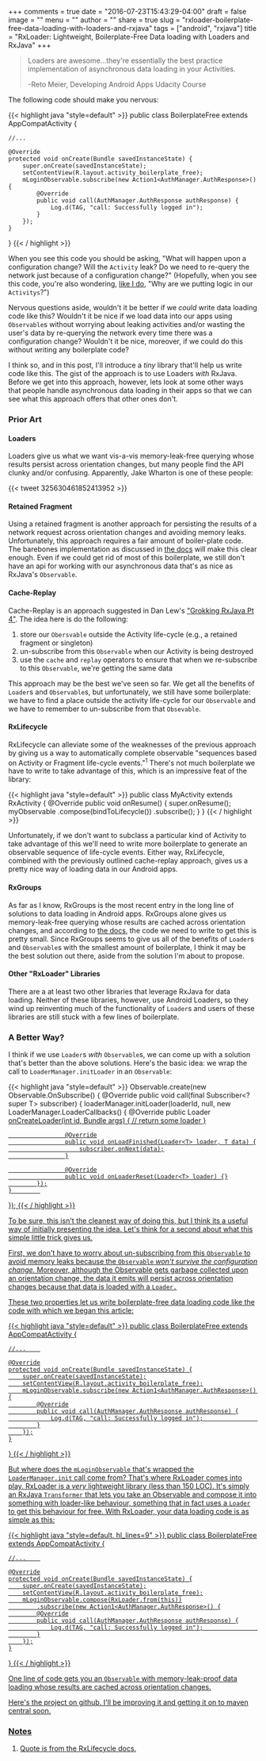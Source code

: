 +++
comments = true
date = "2016-07-23T15:43:29-04:00"
draft = false
image = ""
menu = ""
author = ""
share = true
slug = "rxloader-boilerplate-free-data-loading-with-loaders-and-rxjava"
tags = ["android", "rxjava"]
title = "RxLoader: Lightweight, Boilerplate-Free Data loading with Loaders and RxJava"
+++

>Loaders are awesome...they're essentially the best practice implementation of asynchronous data loading in your Activities.
>
>-Reto Meier, Developing Android Apps Udacity Course
<!--more-->
The following code should make you nervous:

{{< highlight java "style=default" >}}
public class BoilerplateFree extends AppCompatActivity {

    //...    

    @Override
    protected void onCreate(Bundle savedInstanceState) {
        super.onCreate(savedInstanceState);
        setContentView(R.layout.activity_boilerplate_free);
        mLoginObservable.subscribe(new Action1<AuthManager.AuthResponse>() {
            @Override
            public void call(AuthManager.AuthResponse authResponse) {
                Log.d(TAG, "call: Successfully logged in");                
            }
        });
    }
}
{{< / highlight >}}

When you see this code you should be asking, "What will happen upon a configuration change? Will the `Activity` leak? Do we need to re-query the network just because of a configuration change?" (Hopefully, when you see this code, you're also wondering, [like I do](http://www.philosophicalhacker.com/post/why-we-should-stop-putting-logic-in-activities/), "Why are we putting logic in our `Activitys`?")

Nervous questions aside, wouldn't it be better if we *could* write data loading code like this? Wouldn't it be nice if we load data into our apps using `Observable`s without worrying about leaking activities and/or wasting the user's data by re-querying the network every time there was a configuration change? Wouldn't it be nice, moreover, if we could do this without writing any boilerplate code?

I think so, and in this post, I'll introduce a *tiny* library that'll help us write code like this. The gist of the approach is to use Loaders *with* RxJava. Before we get into this approach, however, lets look at some other ways that people handle asynchronous data loading in their apps so that we can see what this approach offers that other ones don't.

### Prior Art

#### Loaders

Loaders give us what we want vis-a-vis memory-leak-free querying whose results persist across orientation changes, but many people find the API clunky and/or confusing. Apparently, Jake Wharton is one of these people:

{{< tweet 325630461852413952 >}}

#### Retained Fragment

Using a retained fragment is another approach for persisting the results of a network request across orientation changes and avoiding memory leaks. Unfortunately, this approach requires a fair amount of boiler-plate code. The barebones implementation as discussed in [the docs](https://developer.android.com/guide/topics/resources/runtime-changes.html) will make this clear enough. Even if we could get rid of most of this boilerplate, we still don't have an api for working with our asynchronous data that's as nice as RxJava's `Observable`.

#### Cache-Replay

Cache-Replay is an approach suggested in Dan Lew's ["Grokking RxJava Pt 4"](http://blog.danlew.net/2014/10/08/grokking-rxjava-part-4/). The idea here is do the following:

1. store our `Obersvable` outside the Activity life-cycle (e.g., a retained fragment or singleton)
1. un-subscribe from this `Observable` when our Activity is being destroyed
1. use the `cache` and `replay` operators to ensure that when we re-subscribe to this `Observable`, we're getting the same data

This approach may be the best we've seen so far. We get all the benefits of `Loader`s and `Observable`s, but unfortunately, we still have some boilerplate: we have to find a place outside the activity life-cycle for our `Observable` and we have to remember to un-subscribe from that `Obsevable`.

#### RxLifecycle

RxLifecycle can alleviate some of the weaknesses of the previous approach by giving us a way to automatically complete observable "sequences based on Activity or Fragment life-cycle events."<sup>1</sup> There's not much boilerplate we have to write to take advantage of this, which is an impressive feat of the library:

{{< highlight java "style=default" >}}
public class MyActivity extends RxActivity {
    @Override
    public void onResume() {
        super.onResume();
        myObservable
            .compose(bindToLifecycle())
            .subscribe();
    }
}
{{< / highlight >}}

Unfortunately, if we don't want to subclass a particular kind of Activity to take advantage of this we'll need to write more boilerplate to generate an observable sequence of life-cycle events. Either way, RxLifecycle, combined with the previously outlined cache-replay approach, gives us a pretty nice way of loading data in our Android apps.

#### RxGroups

As far as I know, RxGroups is the most recent entry in the long line of solutions to data loading in Android apps. RxGroups alone gives us memory-leak-free querying whose results are cached across orientation changes, and according to [the docs](https://github.com/airbnb/RxGroups), the code we need to write to get this is pretty small. Since RxGroups seems to give us all of the benefits of `Loader`s and `Observable`s with the smallest amount of boilerplate, I think it may be the best solution out there, aside from the solution I'm about to propose.

#### Other "RxLoader" Libraries

There are a at least two other libraries that leverage RxJava for data loading. Neither of these libraries, however, use Android Loaders, so they wind up reinventing much of the functionality of `Loader`s and users of these libraries are still stuck with a few lines of boilerplate.

### A Better Way?

I think if we use `Loader`s *with* `Observable`s, we can come up with a solution that's better than the above solutions. Here's the basic idea: we wrap the call to `LoaderManager.initLoader` in an `Observable`:

{{< highlight java "style=default" >}}
Observable.create(new Observable.OnSubscribe<T>() {
    @Override
    public void call(final Subscriber<? super T> subscriber) {
        loaderManager.initLoader(loaderId, null,
                new LoaderManager.LoaderCallbacks<T>() {
                    @Override
                    public Loader<U> onCreateLoader(int id, Bundle args) {
                        // return some loader
                    }

                    @Override
                    public void onLoadFinished(Loader<T> loader, T data) {
                        subscriber.onNext(data);
                    }

                    @Override
                    public void onLoaderReset(Loader<T> loader) {}
            });
    }        
});
{{< / highlight >}}

To be sure, this isn't the cleanest way of doing this, but I think its a useful way of initially presenting the idea. Let's think for a second about what this simple little trick gives us.

First, we don't have to worry about un-subscribing from this `Observable` to avoid memory leaks because the `Observable` *won't survive the configuration change.* Moreover, although the Observable gets garbage collected upon an orientation change, the data it emits will persist across orientation changes because that data is loaded with a `Loader.`

These two properties let us write boilerplate-free data loading code like the code with which we began this article:

{{< highlight java "style=default" >}}
public class BoilerplateFree extends AppCompatActivity {

    //...    

    @Override
    protected void onCreate(Bundle savedInstanceState) {
        super.onCreate(savedInstanceState);
        setContentView(R.layout.activity_boilerplate_free);
        mLoginObservable.subscribe(new Action1<AuthManager.AuthResponse>() {
            @Override
            public void call(AuthManager.AuthResponse authResponse) {
                Log.d(TAG, "call: Successfully logged in");                
            }
        });
    }
}
{{< / highlight >}}

But where does the `mLoginObservable` that's wrapped the `LoaderManager.init` call come from? That's where RxLoader comes into play. RxLoader is a *very* lightweight library (less than 150 LOC). It's simply an RxJava `Transformer` that lets you take an Observable and compose it into something with loader-like behaviour, something that in fact uses a `Loader` to get this behaviour for free. With RxLoader, your data loading code is as simple as this:

{{< highlight java "style=default, hl_lines=9" >}}
public class BoilerplateFree extends AppCompatActivity {

    //...    

    @Override
    protected void onCreate(Bundle savedInstanceState) {
        super.onCreate(savedInstanceState);
        setContentView(R.layout.activity_boilerplate_free);
        mLoginObservable.compose(RxLoader.from(this))
            .subscribe(new Action1<AuthManager.AuthResponse>() {
            @Override
            public void call(AuthManager.AuthResponse authResponse) {
                Log.d(TAG, "call: Successfully logged in");                
            }
        });
    }
}
{{< / highlight >}}

One line of code gets you an `Observable` with memory-leak-proof data loading whose results are cached across orientation changes.

[Here's](https://github.com/kmdupr33/RxLoader) the project on github. I'll be improving it and getting it on to maven central soon.

### Notes

1. Quote is from [the RxLifecycle docs](https://github.com/trello/RxLifecycle).
